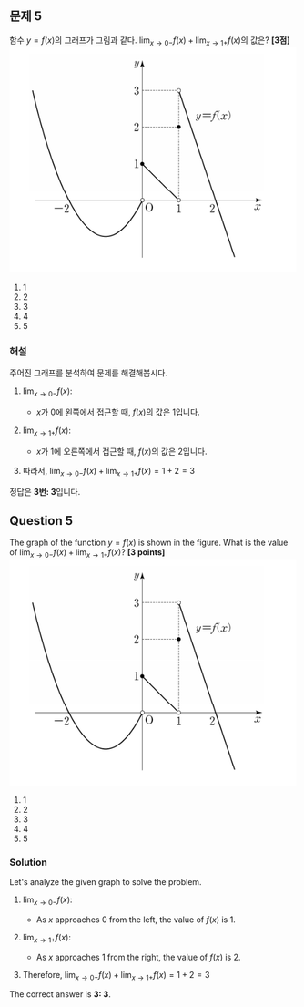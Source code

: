 

## 문제 5
함수 $y=f(x)$의 그래프가 그림과 같다. $\lim_{x \to 0-} f(x) + \lim_{x \to 1+} f(x)$의 값은? **[3점]**
![A_5](../Images/A_5.png)

1) 1
2) 2
3) 3
4) 4
5) 5

### 해설
주어진 그래프를 분석하여 문제를 해결해봅시다.

1. $\lim_{x \to 0-} f(x)$:
   - $x$가 0에 왼쪽에서 접근할 때, $f(x)$의 값은 1입니다.

2. $\lim_{x \to 1+} f(x)$:
   - $x$가 1에 오른쪽에서 접근할 때, $f(x)$의 값은 2입니다.

3. 따라서, $\lim_{x \to 0-} f(x) + \lim_{x \to 1+} f(x) = 1 + 2 = 3$

정답은 **3번: 3**입니다.

## Question 5
The graph of the function $y=f(x)$ is shown in the figure. What is the value of $\lim_{x \to 0-} f(x) + \lim_{x \to 1+} f(x)$? **[3 points]**
![A_5](../Images/A_5.png)
1) 1
2) 2
3) 3
4) 4
5) 5

### Solution
Let's analyze the given graph to solve the problem.

1. $\lim_{x \to 0-} f(x)$:
   - As $x$ approaches 0 from the left, the value of $f(x)$ is 1.

2. $\lim_{x \to 1+} f(x)$:
   - As $x$ approaches 1 from the right, the value of $f(x)$ is 2.

3. Therefore, $\lim_{x \to 0-} f(x) + \lim_{x \to 1+} f(x) = 1 + 2 = 3$

The correct answer is **3: 3**.